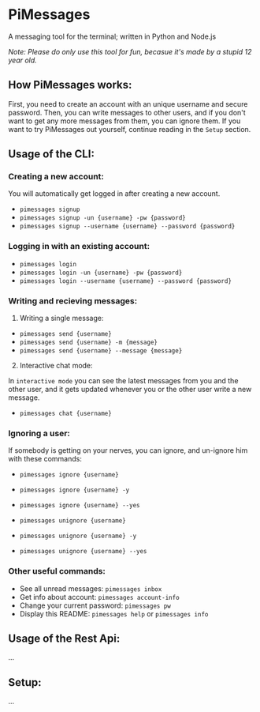 # PiMessages

A messaging tool for the terminal; written in Python and Node.js

*Note: Please do only use this tool for fun, becasue it's made by a stupid 12 year old.*

## How PiMessages works:

First, you need to create an account with an unique username and secure password.
Then, you can write messages to other users, and if you don't want to get any more
messages from them, you can ignore them.
If you want to try PiMessages out yourself, continue reading in the ```Setup``` section.

## Usage of the CLI:

### Creating a new account:

You will automatically get logged in after creating a new account.

- ```pimessages signup```
- ```pimessages signup -un {username} -pw {password}```
- ```pimessages signup --username {username} --password {password}```

### Logging in with an existing account:

- ```pimessages login```
- ```pimessages login -un {username} -pw {password}```
- ```pimessages login --username {username} --password {password}```

### Writing and recieving messages:

1. Writing a single message:

- ```pimessages send {username}```
- ```pimessages send {username} -m {message}```
- ```pimessages send {username} --message {message}```

2. Interactive chat mode:

In ```interactive mode``` you can see the latest messages from you and the other
user, and it gets updated whenever you or the other user write a new message.

- ```pimessages chat {username}```

### Ignoring a user:

If somebody is getting on your nerves, you can ignore, and un-ignore him with these commands:

- ```pimessages ignore {username}```
- ```pimessages ignore {username} -y```
- ```pimessages ignore {username} --yes```

- ```pimessages unignore {username}```
- ```pimessages unignore {username} -y```
- ```pimessages unignore {username} --yes```

### Other useful commands:

- See all unread messages: ```pimessages inbox```
- Get info about account: ```pimessages account-info```
- Change your current password: ```pimessages pw```
- Display this README: ```pimessages help``` or ```pimessages info```

## Usage of the Rest Api:

...

## Setup:

...
